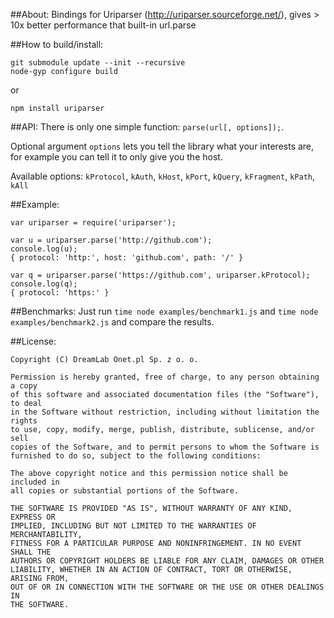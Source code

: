 ##About:
Bindings for Uriparser (http://uriparser.sourceforge.net/), gives > 10x better performance that built-in url.parse

##How to build/install:
```
git submodule update --init --recursive
node-gyp configure build
```
or
```
npm install uriparser
```

##API:
There is only one simple function: ````parse(url[, options]);````.

Optional argument ````options```` lets you tell the library what your interests are, for example you can tell it to only give you the host.

Available options: ````kProtocol````, ````kAuth````, ````kHost````, ````kPort````, ````kQuery````, ````kFragment````, ````kPath````, ````kAll````

##Example:
```
var uriparser = require('uriparser');

var u = uriparser.parse('http://github.com');
console.log(u);
{ protocol: 'http:', host: 'github.com', path: '/' }

var q = uriparser.parse('https://github.com', uriparser.kProtocol);
console.log(q);
{ protocol: 'https:' }
```

##Benchmarks:
Just run ````time node examples/benchmark1.js```` and ````time node examples/benchmark2.js```` and compare the results.

##License:
```
Copyright (C) DreamLab Onet.pl Sp. z o. o.

Permission is hereby granted, free of charge, to any person obtaining a copy
of this software and associated documentation files (the "Software"), to deal
in the Software without restriction, including without limitation the rights
to use, copy, modify, merge, publish, distribute, sublicense, and/or sell
copies of the Software, and to permit persons to whom the Software is
furnished to do so, subject to the following conditions:

The above copyright notice and this permission notice shall be included in
all copies or substantial portions of the Software.

THE SOFTWARE IS PROVIDED "AS IS", WITHOUT WARRANTY OF ANY KIND, EXPRESS OR
IMPLIED, INCLUDING BUT NOT LIMITED TO THE WARRANTIES OF MERCHANTABILITY,
FITNESS FOR A PARTICULAR PURPOSE AND NONINFRINGEMENT. IN NO EVENT SHALL THE
AUTHORS OR COPYRIGHT HOLDERS BE LIABLE FOR ANY CLAIM, DAMAGES OR OTHER
LIABILITY, WHETHER IN AN ACTION OF CONTRACT, TORT OR OTHERWISE, ARISING FROM,
OUT OF OR IN CONNECTION WITH THE SOFTWARE OR THE USE OR OTHER DEALINGS IN
THE SOFTWARE.
```
